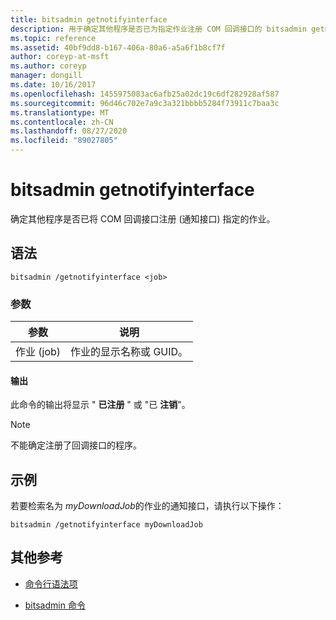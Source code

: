 ```yaml
---
title: bitsadmin getnotifyinterface
description: 用于确定其他程序是否已为指定作业注册 COM 回调接口的 bitsadmin getnotifyinterface 命令的参考文章。
ms.topic: reference
ms.assetid: 40bf9dd8-b167-406a-80a6-a5a6f1b8cf7f
author: coreyp-at-msft
ms.author: coreyp
manager: dongill
ms.date: 10/16/2017
ms.openlocfilehash: 1455975083ac6afb25a02dc19c6df282928af587
ms.sourcegitcommit: 96d46c702e7a9c3a321bbbb5284f73911c7baa3c
ms.translationtype: MT
ms.contentlocale: zh-CN
ms.lasthandoff: 08/27/2020
ms.locfileid: "89027805"
---
```

# <a name="bitsadmin-getnotifyinterface"></a>bitsadmin getnotifyinterface

确定其他程序是否已将 COM 回调接口注册 (通知接口) 指定的作业。

## <a name="syntax"></a>语法

```
bitsadmin /getnotifyinterface <job>
```

### <a name="parameters"></a>参数

| 参数 | 说明 |
| -------------- | -------------- |
| 作业 (job) | 作业的显示名称或 GUID。 |

#### <a name="output"></a>输出

此命令的输出将显示 " **已注册** " 或 "已 **注销**"。

> [!NOTE]
> 不能确定注册了回调接口的程序。

## <a name="examples"></a>示例

若要检索名为 *myDownloadJob*的作业的通知接口，请执行以下操作：

```
bitsadmin /getnotifyinterface myDownloadJob
```

## <a name="additional-references"></a>其他参考

- [命令行语法项](command-line-syntax-key.md)

- [bitsadmin 命令](bitsadmin.md)
